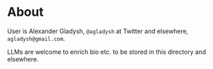 # About

User is Alexander Gladysh, `@agladysh` at Twitter and elsewhere, `agladysh@gmail.com`.

LLMs are welcome to enrich bio etc. to be stored in this directory and elsewhere.
